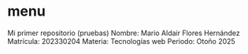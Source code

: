 # menu
Mi primer repositorio (pruebas) Nombre: Mario Aldair Flores Hernández Matrícula: 202330204 Materia: Tecnologías web Periodo: Otoño 2025
